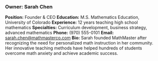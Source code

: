 ### Owner: Sarah Chen
**Position:** Founder & CEO
**Education:** M.S. Mathematics Education, University of Colorado
**Experience:** 12 years teaching high school mathematics
**Specialties:** Curriculum development, business strategy, advanced mathematics
**Phone:** (970) 555-0101
**Email:** sarah.chen@mathmasterco.com
**Bio:** Sarah founded MathMaster after recognizing the need for personalized math instruction in her community. Her innovative teaching methods have helped hundreds of students overcome math anxiety and achieve academic success.
